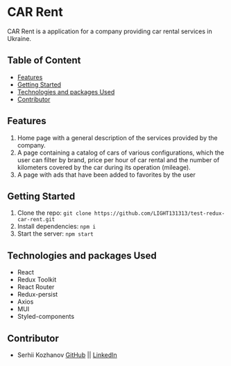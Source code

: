 # CAR Rent

CAR Rent is a application for a company providing car rental services in
Ukraine.

## Table of Content

- [Features](#features)
- [Getting Started](#getting-started)
- [Technologies and packages Used](#technologies-and-packages-used)
- [Contributor](#contributor)

## Features

1. Home page with a general description of the services provided by the company.
2. A page containing a catalog of cars of various configurations, which the user
   can filter by brand, price per hour of car rental and the number of
   kilometers covered by the car during its operation (mileage).
3. A page with ads that have been added to favorites by the user

## Getting Started

1. Clone the repo:
   `git clone https://github.com/LIGHT131313/test-redux-car-rent.git`
2. Install dependencies: `npm i`
3. Start the server: `npm start`

## Technologies and packages Used

- React
- Redux Toolkit
- React Router
- Redux-persist
- Axios
- MUI
- Styled-components

## Contributor

- Serhii Kozhanov [GitHub](https://github.com/LIGHT131313) ||
  [LinkedIn](https://www.linkedin.com/in/serhii-kozhanov/)
